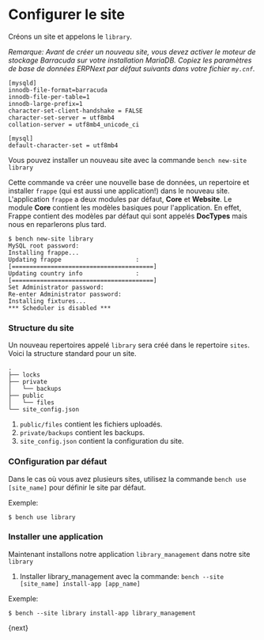 <!-- add-breadcrumbs -->
# Configurer le site

Créons un site et appelons le `library`.

*Remarque: Avant de créer un nouveau site, vous devez activer le moteur de stockage Barracuda sur votre installation MariaDB.*
*Copiez les paramètres de base de données ERPNext par défaut suivants dans votre fichier `my.cnf`.*

    [mysqld]
    innodb-file-format=barracuda
    innodb-file-per-table=1
    innodb-large-prefix=1
    character-set-client-handshake = FALSE
    character-set-server = utf8mb4
    collation-server = utf8mb4_unicode_ci

    [mysql]
    default-character-set = utf8mb4


Vous pouvez installer un nouveau site avec la commande `bench new-site library`

Cette commande va créer une nouvelle base de données, un repertoire et installer `frappe` (qui est aussi une application!) 
dans le nouveau site. L'application `frappe` a deux modules par défaut, **Core** et **Website**. Le module **Core**
contient les modèles basiques pour l'application. En effet, Frappe contient des modèles par défaut qui sont appelés **DocTypes**
mais nous en reparlerons plus tard.

	$ bench new-site library
	MySQL root password:
	Installing frappe...
	Updating frappe                     : [========================================]
	Updating country info               : [========================================]
	Set Administrator password:
	Re-enter Administrator password:
	Installing fixtures...
	*** Scheduler is disabled ***

### Structure du site

Un nouveau repertoires appelé `library` sera créé dans le repertoire `sites`. Voici la structure standard pour un site.

	.
	├── locks
	├── private
	│   └── backups
	├── public
	│   └── files
	└── site_config.json

1. `public/files` contient les fichiers uploadés.
1. `private/backups` contient les backups.
1. `site_config.json` contient la configuration du site.

### COnfiguration par défaut

Dans le cas où vous avez plusieurs sites, utilisez la commande `bench use [site_name]` pour définir le site par défaut.

Exemple:

	$ bench use library

### Installer une application

Maintenant installons notre application `library_management` dans notre site `library`

1. Installer library_management avec la commande: `bench --site [site_name] install-app [app_name]`

Exemple:

	$ bench --site library install-app library_management

{next}
